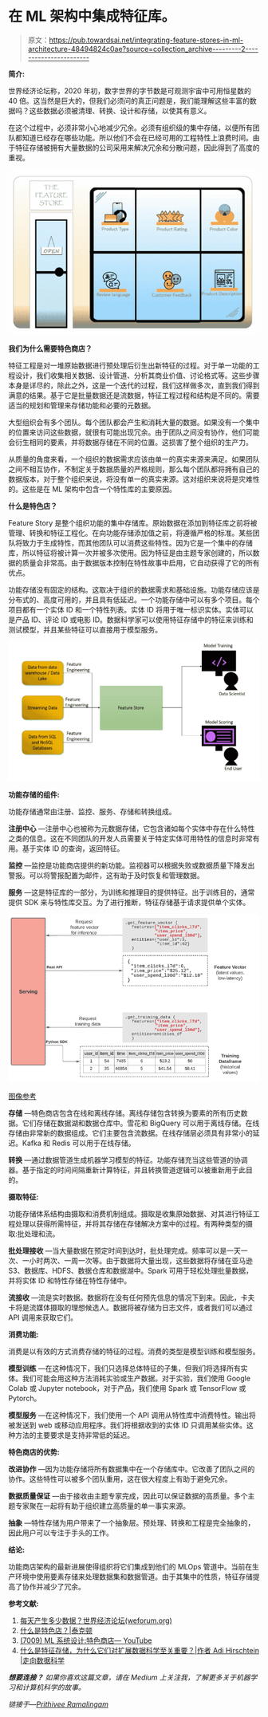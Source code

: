 # 在 ML 架构中集成特征库。

> 原文：<https://pub.towardsai.net/integrating-feature-stores-in-ml-architecture-48494824c0ae?source=collection_archive---------2----------------------->

**简介:**

世界经济论坛称，2020 年初，数字世界的字节数是可观测宇宙中可用恒星数的 40 倍。这当然是巨大的，但我们必须问的真正问题是，我们能理解这些丰富的数据吗？这些数据必须被清理、转换、设计和存储，以使其有意义。

在这个过程中，必须非常小心地减少冗余。必须有组织级的集中存储，以便所有团队都知道已经存在哪些功能。所以他们不会在已经可用的工程特性上浪费时间。由于特征存储被拥有大量数据的公司采用来解决冗余和分散问题，因此得到了高度的重视。

![](img/753d94987648e6e7c539ef288a26000e.png)

**我们为什么需要特色商店？**

特征工程是对一堆原始数据进行预处理后衍生出新特征的过程。对于单一功能的工程设计，我们收集相关数据、设计管道、分析其商业价值、讨论格式等。这些步骤本身是详尽的，除此之外，这是一个迭代的过程，我们这样做多次，直到我们得到满意的结果。基于它是批量数据还是流数据，特征工程过程和结构是不同的。需要适当的规划和管理来存储功能和必要的元数据。

大型组织会有多个团队。每个团队都会产生和消耗大量的数据。如果没有一个集中的位置来访问这些数据，就很有可能出现冗余。由于团队之间没有协作，他们可能会衍生相同的要素，并将数据存储在不同的位置。这损害了整个组织的生产力。

从质量的角度来看，一个组织的数据需求应该由单一的真实来源来满足。如果团队之间不相互协作，不制定关于数据质量的严格规则，那么每个团队都将拥有自己的数据版本，对于整个组织来说，将没有单一的真实来源。这对组织来说将是灾难性的。这些是在 ML 架构中包含一个特性库的主要原因。

**什么是特色店？**

Feature Story 是整个组织功能的集中存储库。原始数据在添加到特征库之前将被管理、转换和特征工程化。在向功能存储添加值之前，将遵循严格的标准。某些团队将致力于生成特性，而其他团队可以消费这些特性。因为它是一个集中的存储库，所以特征将被计算一次并被多次使用。因为特征是由主题专家创建的，所以数据的质量会非常高。由于数据版本控制在特性故事中启用，它自动获得了它的所有优点。

功能存储没有固定的结构。这取决于组织的数据需求和基础设施。功能存储应该是分布式的、高度可用的，并且具有低延迟。一个功能存储中可以有多个项目。每个项目都有一个实体 ID 和一个特性列表。实体 ID 将用于唯一标识实体。实体可以是产品 ID、评论 ID 或电影 ID。数据科学家可以使用特征存储中的特征来训练和测试模型，并且某些特征可以直接用于模型服务。

![](img/5798cf84333e80e3edc1e12a965e5fba.png)

**功能存储的组件:**

功能存储通常由注册、监控、服务、存储和转换组成。

**注册中心** —注册中心也被称为元数据存储，它包含诸如每个实体中存在什么特性之类的信息。这在不同团队的开发人员需要关于特定实体可用特性的信息时非常有用。基于实体 ID 的查询，返回特征。

**监控** —监控是功能商店提供的新功能。监视器可以根据失败或数据质量下降发出警报。可以将警报配置为邮件，这有助于及时恢复和管理数据。

**服务** —这是特征库的一部分，为训练和推理目的提供特征。出于训练目的，通常提供 SDK 来与特性库交互。为了进行推断，特征存储基于请求提供单个实体。

![](img/374d70027a1218d7951b14f0f212f498.png)

[图像参考](https://www.tecton.ai/blog/what-is-a-feature-store/)

**存储** —特色商店包含在线和离线存储。离线存储包含转换为要素的所有历史数据。它们存储在数据湖和数据仓库中。雪花和 BigQuery 可以用于离线存储。在线存储由非常新的数据组成。它们主要包含流数据。在线存储层必须具有非常小的延迟。Kafka 和 Redis 可以用于在线存储。

**转换** —通过数据管道生成机器学习模型的特征。功能存储充当这些管道的协调器。基于指定的时间间隔重新计算特征，并且转换管道逻辑可以被重新用于此目的。

**摄取特征:**

功能存储体系结构由摄取和消费机制组成。摄取是收集原始数据、对其进行特征工程处理以获得所需特征，并将其存储在存储解决方案中的过程。有两种类型的摄取:批处理和流。

**批处理接收** —当大量数据在预定时间到达时，批处理完成。频率可以是一天一次、一小时两次、一周一次等。由于数据将大量出现，这些数据将存储在亚马逊 S3、数据库、HDFS、数据仓库和数据湖中。Spark 可用于轻松处理批量数据，并将实体 ID 和特性存储在特性存储中。

**流接收** —流是实时数据。数据将在没有任何预先信息的情况下到来。因此，卡夫卡将是流媒体摄取的理想候选人。数据将被存储为日志文件，或者我们可以通过 API 调用来获取它们。

**消费功能:**

消费是以有效的方式消费存储的特征的过程。消费的类型是模型训练和模型服务。

**模型训练** —在这种情况下，我们只选择总体特征的子集，但我们将选择所有实体。我们可能会用这种方法消耗实验或生产数据。对于实验，我们使用 Google Colab 或 Jupyter notebook，对于产品，我们使用 Spark 或 TensorFlow 或 Pytorch。

**模型服务** —在这种情况下，我们使用一个 API 调用从特性库中消费特性。输出将被发送到 web 或移动应用程序。我们将根据收到的实体 ID 只调用某些实体。这种方法的主要要求是支持非常低的延迟。

**特色商店的优势:**

**改进协作** —因为功能存储将所有数据集中在一个存储库中。它改善了团队之间的协作。这些特性可以被多个团队重用，这在很大程度上有助于避免冗余。

**数据质量保证** —由于接收由主题专家完成，因此可以保证数据的高质量。多个主题专家聚在一起将有助于组织建立高质量的单一事实来源。

**抽象** —特性存储为用户带来了一个抽象层。预处理、转换和工程是完全抽象的，因此用户可以专注于手头的工作。

**结论:**

功能商店架构的最新进展使得组织将它们集成到他们的 MLOps 管道中。当前在生产环境中使用要素存储来处理数据集和数据管道。由于其集中的性质，特征存储提高了协作并减少了冗余。

**参考文献:**

1.  [每天产生多少数据？世界经济论坛(weforum.org)](https://www.weforum.org/agenda/2019/04/how-much-data-is-generated-each-day-cf4bddf29f/)
2.  [什么是特色店？|泰克顿](https://www.tecton.ai/blog/what-is-a-feature-store/)
3.  [(7009) ML 系统设计:特色商店— YouTube](https://www.youtube.com/watch?v=ZxHo9WGn6KQ)
4.  [什么是特征存储，为什么它们对扩展数据科学至关重要？|作者 Adi Hirschtein |走向数据科学](https://towardsdatascience.com/what-are-feature-stores-and-why-are-they-critical-for-scaling-data-science-3f9156f7ab4)

***想要连接？*** *如果你喜欢这篇文章，请在 Medium 上关注我，了解更多关于机器学习和计算机科学的故事。*

*链接于—*[*Prithivee Ramalingam*](https://www.linkedin.com/in/prithivee-ramalingam-032b42110/)
